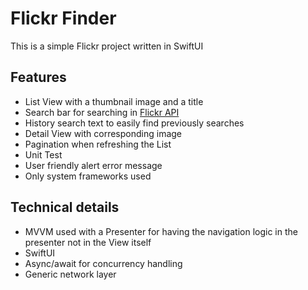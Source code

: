 # Flickr Finder

This is a simple Flickr project written in SwiftUI

## Features

- List View with a thumbnail image and a title
- Search bar for searching in [Flickr API](https://www.flickr.com/services/api/)
- History search text to easily find previously searches
- Detail View with corresponding image
- Pagination when refreshing the List
- Unit Test
- User friendly alert error message
- Only system frameworks used

## Technical details

- MVVM used with a Presenter for having the navigation logic in the presenter not in the View itself
- SwiftUI  
- Async/await for concurrency handling
- Generic network layer
 
